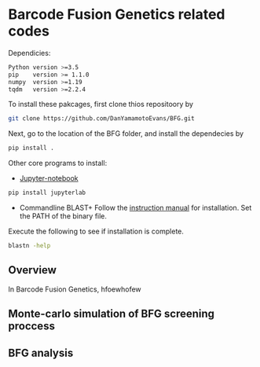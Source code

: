 # Barcode Fusion Genetics related codes
Dependicies:
```sh
Python version >=3.5
pip    version >= 1.1.0
numpy  version >=1.19 
tqdm   version >=2.2.4
```
To install these pakcages, first clone thios repositoory by
```sh
git clone https://github.com/DanYamamotoEvans/BFG.git
```

Next, go to the location of the BFG folder, and install the dependecies by
```sh
pip install .
```

Other core programs to install:
- [Jupyter-notebook](https://jupyter.org/install)
```sh
pip install jupyterlab
```
- Commandline BLAST+
Follow the [instruction manual](https://www.ncbi.nlm.nih.gov/books/NBK569861/) for installation.
Set the PATH of the binary file.

Execute the following to see if installation is complete.
```sh
blastn -help
```
    
## Overview
In Barcode Fusion Genetics, hfoewhofew

## Monte-carlo simulation of BFG screening proccess

## BFG analysis

